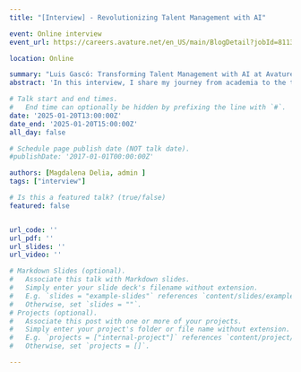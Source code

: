 ```yaml
---
title: "[Interview] - Revolutionizing Talent Management with AI"

event: Online interview
event_url: https://careers.avature.net/en_US/main/BlogDetail?jobId=8113

location: Online

summary: "Luis Gascó: Transforming Talent Management with AI at Avature"
abstract: 'In this interview, I share my journey from academia to the tech industry and how I found my place at Avature as a Senior Machine Learning Engineer. I discuss my passion for AI and Natural Language Processing (NLP), how I transitioned from research to real-world applications, and the exciting projects my team is working on, including skills extraction, neural technologies, and Generative AI. I also reflect on Avature’s contributions to the AI research community, our collaborations with universities, and the impact of AI on talent management. Finally, I offer insights into the evolving role of AI in HR and advice for those considering a move from academia to industry.'

# Talk start and end times.
#   End time can optionally be hidden by prefixing the line with `#`.
date: '2025-01-20T13:00:00Z'
date_end: '2025-01-20T15:00:00Z'
all_day: false

# Schedule page publish date (NOT talk date).
#publishDate: '2017-01-01T00:00:00Z'

authors: [Magdalena Delia, admin ]
tags: ["interview"]

# Is this a featured talk? (true/false)
featured: false


url_code: ''
url_pdf: ''
url_slides: ''
url_video: ''

# Markdown Slides (optional).
#   Associate this talk with Markdown slides.
#   Simply enter your slide deck's filename without extension.
#   E.g. `slides = "example-slides"` references `content/slides/example-slides.md`.
#   Otherwise, set `slides = ""`.
# Projects (optional).
#   Associate this post with one or more of your projects.
#   Simply enter your project's folder or file name without extension.
#   E.g. `projects = ["internal-project"]` references `content/project/deep-learning/index.md`.
#   Otherwise, set `projects = []`.

---
```

